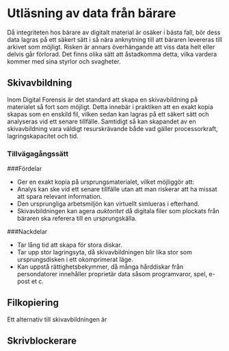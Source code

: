 # Utläsning av data från bärare
Då integriteten hos bärare av digitalt material är osäker i bästa fall, bör dess data lagras på ett säkert sätt i så nära anknytning till att bäraren levereras till arkivet som möjligt. Risken är annars överhängande att viss data helt eller delvis går förlorad. Det finns olika sätt att åstadkomma detta, vilka vardera kommer med sina styrlor och svagheter.

## Skivavbildning
Inom Digital Forensis är det standard att skapa en skivavbildning på materialet så fort som möjligt. Detta innebär i praktiken att en exakt kopia skapas som en enskild fil, vilken sedan kan lagras på ett säkert sätt och analyseras vid ett senare tillfälle. Samtidigt så kan skapandet av en skivavbildning vara väldigt resurskrävande både vad gäller processorkraft, lagringskapacitet och tid.

### Tillvägagångssätt


###Fördelar
* Ger en exakt kopia på ursprungsmaterialet, vilket möjliggör att:
 * Analys kan ske vid ett senare tillfälle utan att man riskerar att ha missat att spara relevant information.
 * Den ursprungliga arbetsmiljön kan virtuellt simlueras i efterhand.
* Skivavbildningen kan agera _auktoritet_ då digitala filer som plockats från bäraren ska referera till en ursprungskälla.

###Nackdelar
* Tar lång tid att skapa för stora diskar.
* Tar upp stor lagringsyta, då skivavbildningen blir lika stor som ursprungsdisken i ett okomprimerat läge.
* Kan uppstå rättighetsbekymmer, då många hårddiskar från persondatorer innehåller proprietär data såsom programvaror, spel, e-post et c.

## Filkopiering
Ett alternativ till skivavbildningen är
## Skrivblockerare
